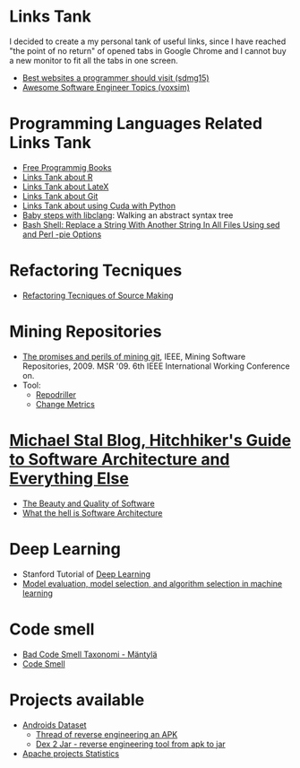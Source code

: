 # Links Tank
I decided to create a my personal tank of useful links, since I have reached "the point of no return" of opened tabs in Google Chrome and I cannot buy a new monitor to fit all the tabs in one screen. 

  + [Best websites a programmer should visit (sdmg15)](https://github.com/sdmg15/Best-websites-a-programmer-should-visit)
  + [Awesome Software Engineer Topics (voxsim)](https://github.com/voxsim/awesome-software-engineer-topics)

# Programming Languages Related Links Tank
  + [Free Programmig Books](https://github.com/EbookFoundation/free-programming-books/blob/master/free-programming-books.md)
  + [Links Tank about R](r-links.md)
  + [Links Tank about LateX](latex-links.md)
  + [Links Tank about Git](git-links.md)
  + [Links Tank about using Cuda with Python](GPU-python.MD)
  + [Baby steps with libclang](http://bastian.rieck.ru/blog/posts/2015/baby_steps_libclang_ast/): Walking an abstract syntax tree
  + [Bash Shell: Replace a String With Another String In All Files Using sed and Perl -pie Options](https://www.cyberciti.biz/faq/unix-linux-replace-string-words-in-many-files/)

# Refactoring Tecniques
  + [Refactoring Tecniques of Source Making](https://sourcemaking.com/refactoring/refactorings)
  
# Mining Repositories
  - [The promises and perils of mining git](http://ieeexplore.ieee.org/document/5069475/), IEEE,  Mining Software Repositories, 2009. MSR '09. 6th IEEE International Working Conference on. 
  - Tool:
     + [Repodriller](https://github.com/mauricioaniche/repodriller)
     + [Change Metrics](https://github.com/mauricioaniche/change-metrics)
     
# [Michael Stal Blog, Hitchhiker's Guide to Software Architecture and Everything Else](https://stal.blogspot.it/)
  - [The Beauty and Quality of Software](http://stal.blogspot.it/2011/01/beauty-and-quality-of-software.html)
  - [What the hell is Software Architecture](https://stal.blogspot.it/2015/08/what-hell-is-software-architecture.html)
  
# Deep Learning
  - Stanford Tutorial of [Deep Learning](http://ufldl.stanford.edu/tutorial/)
  - [Model evaluation, model selection, and algorithm selection in machine learning](https://sebastianraschka.com/blog/2016/model-evaluation-selection-part3.html)
  
# Code smell
  - [Bad Code Smell Taxonomi - Mäntylä](http://mikamantyla.eu/BadCodeSmellsTaxonomy.html)
  - [Code Smell](https://sourcemaking.com/refactoring/smells)

# Projects available
  - [Androids Dataset](http://androsec.rit.edu/) 
    - [Thread of reverse engineering an APK](https://stackoverflow.com/questions/12732882/reverse-engineering-from-an-apk-file-to-a-project)
    - [Dex 2 Jar - reverse engineering tool from apk to jar](https://github.com/pxb1988/dex2jar)
  - [Apache projects Statistics](https://projects.apache.org/statistics.html)

